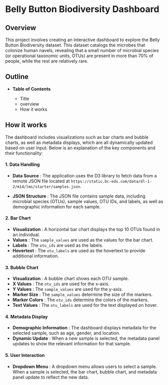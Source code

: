 # Belly Button Biodiversity Dashboard

## Overview

This project involves creating an interactive dashboard to explore the Belly Button Biodiversity dataset. This dataset catalogs the microbes that colonize human navels, revealing that a small number of microbial species (or operational taxonomic units, OTUs) are present in more than 70% of people, while the rest are relatively rare.

## Outline

* **Table of Contents**

  * Title
  * overview
  * How it works

## How it works

The dashboard includes visualizations such as bar charts and bubble charts, as well as metadata displays, which are all dynamically updated based on user input. Below is an explanation of the key components and their functionality:

#### 1. Data Handling

* **Data Source** : The application uses the D3 library to fetch data from a remote JSON file located at `https://static.bc-edx.com/data/dl-1-2/m14/lms/starter/samples.json`.

* **JSON Structure** : The JSON file contains sample data, including microbial species (OTUs), sample values, OTU IDs, and labels, as well as demographic information for each sample.

#### 2. Bar Chart

* **Visualization** : A horizontal bar chart displays the top 10 OTUs found in an individual.
* **Values** : The `sample_values` are used as the values for the bar chart.
* **Labels** : The `otu_ids` are used as the labels.
* **Hovertext** : The `otu_labels` are used as the hovertext to provide additional information.

#### 3. Bubble Chart

* **Visualization** : A bubble chart shows each OTU sample.
* **X Values** : The `otu_ids` are used for the x-axis.
* **Y Values** : The `sample_values` are used for the y-axis.
* **Marker Size** : The `sample_values` determine the size of the markers.
* **Marker Colors** : The `otu_ids` determine the colors of the markers.
* **Text Values** : The `otu_labels` are used for the text displayed on hover.

#### 4. Metadata Display

* **Demographic Information** : The dashboard displays metadata for the selected sample, such as age, gender, and location.
* **Dynamic Update** : When a new sample is selected, the metadata panel updates to show the relevant information for that sample.

#### 5. User Interaction

* **Dropdown Menu** : A dropdown menu allows users to select a sample. When a sample is selected, the bar chart, bubble chart, and metadata panel update to reflect the new data.
